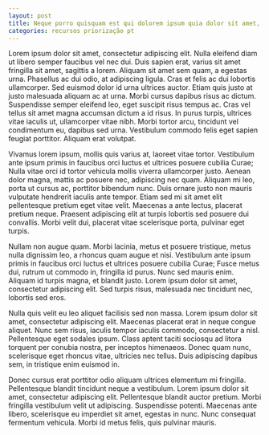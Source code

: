```yaml
---
layout: post
title: Neque porro quisquam est qui dolorem ipsum quia dolor sit amet, consectetur, adipisci velit...
categories: recursos priorização pt
---
```


Lorem ipsum dolor sit amet, consectetur adipiscing elit. Nulla eleifend diam ut libero semper faucibus vel nec dui. Duis sapien erat, varius sit amet fringilla sit amet, sagittis a lorem. Aliquam sit amet sem quam, a egestas urna. Phasellus ac dui odio, at adipiscing ligula. Cras et felis ac dui lobortis ullamcorper. Sed euismod dolor id urna ultrices auctor. Etiam quis justo at justo malesuada aliquam ac at urna. Morbi cursus dapibus risus ac dictum. Suspendisse semper eleifend leo, eget suscipit risus tempus ac. Cras vel tellus sit amet magna accumsan dictum a id risus. In purus turpis, ultrices vitae iaculis ut, ullamcorper vitae nibh. Morbi tortor arcu, tincidunt vel condimentum eu, dapibus sed urna. Vestibulum commodo felis eget sapien feugiat porttitor. Aliquam erat volutpat.
<!-- more start -->
Vivamus lorem ipsum, mollis quis varius at, laoreet vitae tortor. Vestibulum ante ipsum primis in faucibus orci luctus et ultrices posuere cubilia Curae; Nulla vitae orci id tortor vehicula mollis viverra ullamcorper justo. Aenean dolor magna, mattis ac posuere nec, adipiscing nec quam. Aliquam mi leo, porta ut cursus ac, porttitor bibendum nunc. Duis ornare justo non mauris vulputate hendrerit iaculis ante tempor. Etiam sed mi sit amet elit pellentesque pretium eget vitae velit. Maecenas a ante lectus, placerat pretium neque. Praesent adipiscing elit at turpis lobortis sed posuere dui convallis. Morbi velit dui, placerat vitae scelerisque porta, pulvinar eget turpis.

<script src="https://gist.github.com/3757516.js?file="> </script>
Nullam non augue quam. Morbi lacinia, metus et posuere tristique, metus nulla dignissim leo, a rhoncus quam augue et nisi. Vestibulum ante ipsum primis in faucibus orci luctus et ultrices posuere cubilia Curae; Fusce metus dui, rutrum ut commodo in, fringilla id purus. Nunc sed mauris enim. Aliquam id turpis magna, et blandit justo. Lorem ipsum dolor sit amet, consectetur adipiscing elit. Sed turpis risus, malesuada nec tincidunt nec, lobortis sed eros.

Nulla quis velit eu leo aliquet facilisis sed non massa. Lorem ipsum dolor sit amet, consectetur adipiscing elit. Maecenas placerat erat in neque congue aliquet. Nunc sem risus, iaculis tempor iaculis commodo, consectetur a nisl. Pellentesque eget sodales ipsum. Class aptent taciti sociosqu ad litora torquent per conubia nostra, per inceptos himenaeos. Donec quam nunc, scelerisque eget rhoncus vitae, ultricies nec tellus. Duis adipiscing dapibus sem, in tristique enim euismod in.

Donec cursus erat porttitor odio aliquam ultrices elementum mi fringilla. Pellentesque blandit tincidunt neque a vestibulum. Lorem ipsum dolor sit amet, consectetur adipiscing elit. Pellentesque blandit auctor pretium. Morbi fringilla vestibulum velit ut adipiscing. Suspendisse potenti. Maecenas ante libero, scelerisque eu imperdiet sit amet, egestas in nunc. Nunc consequat fermentum vehicula. Morbi id metus felis, quis pulvinar mauris.

<!-- more end -->
